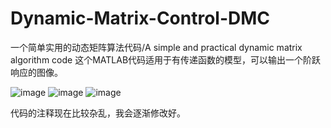# Dynamic-Matrix-Control-DMC
一个简单实用的动态矩阵算法代码/A simple and practical dynamic matrix algorithm code
这个MATLAB代码适用于有传递函数的模型，可以输出一个阶跃响应的图像。

![image](https://github.com/user-attachments/assets/e6703595-3795-4216-a569-60d7b926423d)
![image](https://github.com/user-attachments/assets/fb0a3b9d-0af5-46d4-8fd9-24141ea91844)
![image](https://github.com/user-attachments/assets/7f94a8cb-4b0f-470f-98bd-06d1f52b6c6e)

代码的注释现在比较杂乱，我会逐渐修改好。
